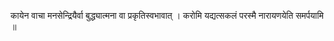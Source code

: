 कायेन वाचा मनसेन्द्रियैर्वा
बुद्ध्यात्मना वा प्रकृतिस्वभावात् ।
करोमि यद्यत्सकलं परस्मै
नारायणयेति समर्पयामि ॥